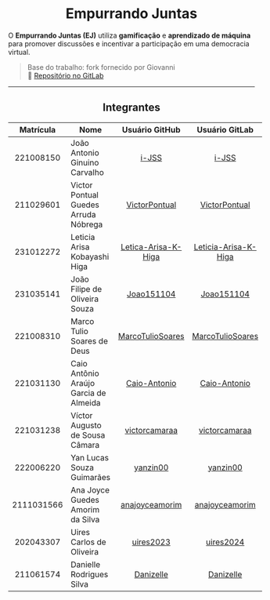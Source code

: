 <center>

# Empurrando Juntas

</center>


O **Empurrando Juntas (EJ)** utiliza **gamificação** e **aprendizado de máquina** para promover discussões e incentivar a participação em uma democracia virtual.

> Base do trabalho: fork fornecido por Giovanni  
> 🔗 [Repositório no GitLab](https://gitlab.com/gces-ej/ej-application)

---

<center>

## Integrantes

</center>


<div style="margin: 0 auto; width: fit-content;">

| Matrícula | Nome                                 |          Usuário GitHub           |          Usuário GitLab           |
|:---------:|--------------------------------------|:---------------------------------:|:---------------------------------:|
| 221008150 | João Antonio Ginuino Carvalho        | [i-JSS](https://github.com/i-JSS) | [i-JSS](https://gitlab.com/i-JSS) |
| 211029601 | Victor Pontual Guedes Arruda Nóbrega | [VictorPontual](https://github.com/VictorPontual) | [VictorPontual](https://gitlab.com/VictorPontual) |
| 231012272 | Leticia Arisa Kobayashi Higa         | [Letica-Arisa-K-Higa](https://github.com/Leticia-Arisa-K-Higa) | [Leticia-Arisa-K-Higa](https://gitlab.com/Leticia-Arisa-K-Higa) |
| 231035141 | João Filipe de Oliveira Souza        | [Joao151104](https://github.com/Joao151104) | [Joao151104](https://gitlab.com/Joao151104) |
| 221008310 | Marco Tulio Soares de Deus           | [MarcoTulioSoares](https://github.com/MarcoTulioSoares) | [MarcoTulioSoares](https://gitlab.com/MarcoTulioSoares) |
| 221031130 | Caio Antônio Araújo Garcia de Almeida | [Caio-Antonio](https://github.com/Caio-Antonio) | [Caio-Antonio](https://gitlab.com/Caio-Antonio) |
| 221031238 | Víctor Augusto de Sousa Câmara       | [victorcamaraa](https://github.com/victorcamaraa) | [victorcamaraa](https://gitlab.com/victorcamaraa) |
| 222006220 | Yan Lucas Souza Guimarães       | [yanzin00](https://github.com/yanzin00) | [yanzin00](https://gitlab.com/yanzin00) |
| 2111031566 | Ana Joyce Guedes Amorim da Silva    | [anajoyceamorim](https://github.com/anajoyceamorim) | [anajoyceamorim](https://gitlab.com/anajoyceamorim) |
| 202043307 | Uires Carlos de Oliveira             | [uires2023](https://github.com/uires2023) | [uires2024](https://gitlab.com/uires2024) |
| 211061574 | Danielle Rodrigues Silva             | [Danizelle](https://github.com/Danizelle) | [Danizelle](https://gitlab.com/Danizelle) | 
</div>
